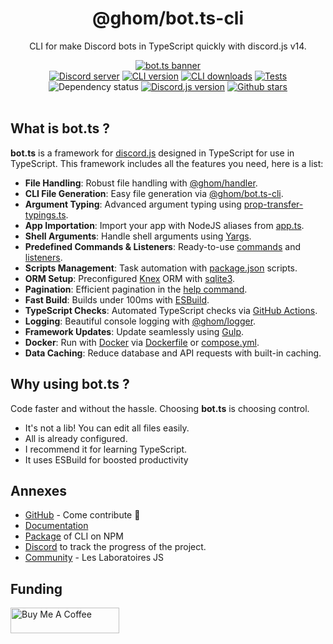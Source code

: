 <div align="center">
  <h1> @ghom/bot.ts-cli </h1><p> CLI for make Discord bots in TypeScript quickly with discord.js v14. </p>
  <div class="banner">
    <a href="https://ghom.gitbook.io/bot-ts/">
      <img src="https://raw.githubusercontent.com/bot-ts/docs/master/.gitbook/assets/bot.ts-banner.png" alt="bot.ts banner"/>
    </a>
  </div>
  <div>
    <a href="https://discord.gg/3vC2XWK"><img src="https://img.shields.io/discord/507389389098188820?color=7289da&logo=discord&logoColor=white" alt="Discord server" /></a>
    <a href="https://www.npmjs.com/package/@ghom/bot.ts-cli"><img src="https://img.shields.io/npm/v/@ghom/bot.ts-cli.svg?maxAge=3600" alt="CLI version" /></a>
    <a href="https://www.npmjs.com/package/@ghom/bot.ts-cli"><img src="https://img.shields.io/npm/dm/@ghom/bot.ts-cli.svg?maxAge=3600" alt="CLI downloads" /></a>
    <a href="https://github.com/bot-ts/framework/actions/workflows/tests.native.yml"><img src="https://github.com/bot-ts/framework/actions/workflows/tests.native.yml/badge.svg?branch=master" alt="Tests" /></a>
    <img alt="Dependency status" src="https://img.shields.io/librariesio/github/bot-ts/framework">
    <a href="https://www.npmjs.com/package/discord.js"><img src="https://img.shields.io/npm/v/discord.js?label=discord.js" alt="Discord.js version" /></a>
    <a href="https://github.com/bot-ts/framework"><img alt="Github stars" src="https://img.shields.io/github/stars/bot-ts/framework?color=black&logo=github"></a>
  </div>
</div>

<br/>

## What is bot.ts ?

**bot.ts** is a framework for <a href='https://discord.js.org/#/'>discord.js</a> designed in TypeScript for use in TypeScript. This framework includes all the features you need, here is a list:

- **File Handling**: Robust file handling with [@ghom/handler](https://www.npmjs.com/package/@ghom/handler).
- **CLI File Generation**: Easy file generation via [@ghom/bot.ts-cli](https://www.npmjs.com/package/@ghom/bot.ts-cli).
- **Argument Typing**: Advanced argument typing using [prop-transfer-typings.ts](https://gist.github.com/GhomKrosmonaute/00da4eb3e8ac48a751602288fcf71835).
- **App Importation**: Import your app with NodeJS aliases from [app.ts](https://github.com/bot-ts/framework/blob/master/src/app.ts).
- **Shell Arguments**: Handle shell arguments using [Yargs](http://yargs.js.org/).
- **Predefined Commands & Listeners**: Ready-to-use [commands](https://github.com/bot-ts/framework/blob/master/src/commands) and [listeners](https://github.com/bot-ts/framework/blob/master/src/listeners).
- **Scripts Management**: Task automation with [package.json](https://ghom.gitbook.io/bot-ts/command-line/overview) scripts.
- **ORM Setup**: Preconfigured [Knex](http://knexjs.org/) ORM with [sqlite3](https://www.npmjs.com/package/sqlite3).
- **Pagination**: Efficient pagination in the [help command](https://github.com/bot-ts/framework/blob/master/src/commands/help.native.ts#L34).
- **Fast Build**: Builds under 100ms with [ESBuild](https://esbuild.github.io).
- **TypeScript Checks**: Automated TypeScript checks via [GitHub Actions](https://github.com/bot-ts/framework/blob/master/.github/workflows/test.yml).
- **Logging**: Beautiful console logging with [@ghom/logger](https://www.npmjs.com/package/@ghom/logger).
- **Framework Updates**: Update seamlessly using [Gulp](https://gulpjs.com/).
- **Docker**: Run with [Docker](https://www.docker.com) via [Dockerfile](https://github.com/bot-ts/framework/blob/master/Dockerfile) or [compose.yml](https://github.com/bot-ts/framework/blob/master/compose.yml).
- **Data Caching**: Reduce database and API requests with built-in caching.

## Why using bot.ts ?

Code faster and without the hassle. Choosing **bot.ts** is choosing control.

* It's not a lib! You can edit all files easily.
* All is already configured.
* I recommend it for learning TypeScript.
* It uses ESBuild for boosted productivity

## Annexes

* [GitHub](https://github.com/bot-ts) - Come contribute 🩵
* [Documentation](https://ghom.gitbook.io/bot-ts/)
* [Package](https://www.npmjs.com/package/@ghom/bot.ts-cli) of CLI on NPM
* [Discord](https://discord.gg/kYxDWWQJ8q) to track the progress of the project.
* [Community](https://discord.gg/3vC2XWK) - Les Laboratoires JS

## Funding

<a href="https://www.buymeacoffee.com/ghom" target="_blank">
  <img src="https://cdn.buymeacoffee.com/buttons/default-orange.png" alt="Buy Me A Coffee" height="41" width="174">
</a>
